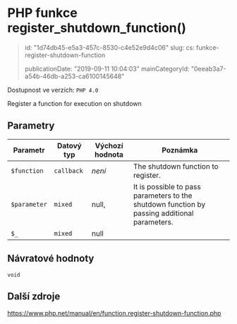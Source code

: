 PHP funkce register_shutdown_function()
=======================================

> id: "1d74db45-e5a3-457c-8530-c4e52e9d4c06"
> slug:
> 	cs: funkce-register-shutdown-function
>
> publicationDate: "2019-09-11 10:04:03"
> mainCategoryId: "0eeab3a7-a54b-46db-a253-ca6100145648"

Dostupnost ve verzích: `PHP 4.0`

Register a function for execution on shutdown


Parametry
--------------

| Parametr | Datový typ | Výchozí hodnota | Poznámka |
|-----|-----|-----|-----|
| `$function` | `callback` | *není* | The shutdown function to register. |
| `$parameter` | `mixed` | null, | It is possible to pass parameters to the shutdown function by passing additional parameters. |
| `$_` | `mixed` | null |  |


Návratové hodnoty
----------------

`void`



Další zdroje
------------

https://www.php.net/manual/en/function.register-shutdown-function.php
